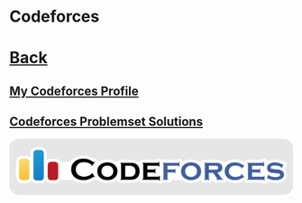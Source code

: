 
# Codeforces
# [Back](../README.md)

## [My Codeforces Profile](https://codeforces.com/profile/AhmedFathyDev)

## [Codeforces Problemset Solutions](Problemset/README.md)

![Codeforces](Codeforces.png)
